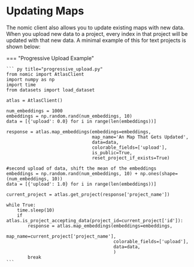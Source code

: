 # Updating Maps
The nomic client also allows you to update existing maps with new data.
When you upload new data to a project, every index in that project will be updated with that new data.
A minimal example of this for text projects is shown below:

=== "Progressive Upload Example"

    ``` py title="progressive_upload.py"
    from nomic import AtlasClient
    import numpy as np
    import time
    from datasets import load_dataset
    
    atlas = AtlasClient()
    
    num_embeddings = 1000
    embeddings = np.random.rand(num_embeddings, 10)
    data = [{'upload': 0.0} for i in range(len(embeddings))]
    
    response = atlas.map_embeddings(embeddings=embeddings,
                                    map_name='An Map That Gets Updated',
                                    data=data,
                                    colorable_fields=['upload'],
                                    is_public=True,
                                    reset_project_if_exists=True)
    
    #second upload of data, shift the mean of the embeddings
    embeddings = np.random.rand(num_embeddings, 10) + np.ones(shape=(num_embeddings, 10))
    data = [{'upload': 1.0} for i in range(len(embeddings))]
    
    current_project = atlas.get_project(response['project_name'])
    
    while True:
        time.sleep(10)
        if atlas.is_project_accepting_data(project_id=current_project['id']):
            response = atlas.map_embeddings(embeddings=embeddings,
                                            map_name=current_project['project_name'],
                                            colorable_fields=['upload'],
                                            data=data,
                                            )
            break
    ```